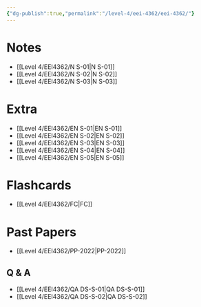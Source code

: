 ```yaml
---
{"dg-publish":true,"permalink":"/level-4/eei-4362/eei-4362/"}
---
```



# Notes
- [[Level 4/EEI4362/N S-01\|N S-01]]
- [[Level 4/EEI4362/N S-02\|N S-02]]
- [[Level 4/EEI4362/N S-03\|N S-03]]

# Extra
- [[Level 4/EEI4362/EN S-01\|EN S-01]]
- [[Level 4/EEI4362/EN S-02\|EN S-02]]
- [[Level 4/EEI4362/EN S-03\|EN S-03]]
- [[Level 4/EEI4362/EN S-04\|EN S-04]]
- [[Level 4/EEI4362/EN S-05\|EN S-05]]

# Flashcards
- [[Level 4/EEI4362/FC\|FC]]

# Past Papers
- [[Level 4/EEI4362/PP-2022\|PP-2022]]

## Q & A
- [[Level 4/EEI4362/QA DS-S-01\|QA DS-S-01]]
- [[Level 4/EEI4362/QA DS-S-02\|QA DS-S-02]]